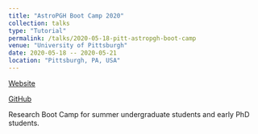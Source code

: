 ```yaml
---
title: "AstroPGH Boot Camp 2020"
collection: talks
type: "Tutorial"
permalink: /talks/2020-05-18-pitt-astropgh-boot-camp
venue: "University of Pittsburgh"
date: 2020-05-18 -- 2020-05-21
location: "Pittsburgh, PA, USA"
---
```


[Website](https://astropgh.github.io/astropgh-boot-camp-2020/)

[GitHub](https://github.com/astropgh/astropgh-boot-camp-2020)

Research Boot Camp for summer undergraduate students and early PhD students.
